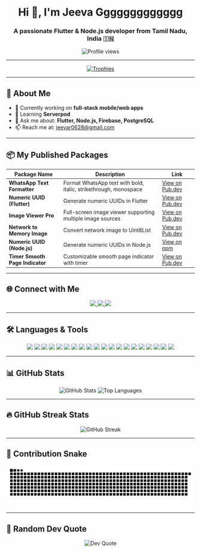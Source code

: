 <h1 align="center">Hi 👋, I'm Jeeva Ggggggggggggg</h1>
<h3 align="center">A passionate Flutter & Node.js developer from Tamil Nadu, India 🇮🇳</h3>

<p align="center">
  <img src="https://komarev.com/ghpvc/?username=jeeva0604&label=Profile%20views&color=0e75b6&style=flat" alt="Profile views" />
</p>

---

<p align="center">
  <a href="https://github.com/ryo-ma/github-profile-trophy">
    <img src="https://github-profile-trophy.vercel.app/?username=jeeva0604&theme=radical&margin-w=10&margin-h=10&row=2&column=4" alt="Trophies" />
  </a>
</p>


---

## 🚀 About Me  

- 🔭 Currently working on **full-stack mobile/web apps**  
- 🌱 Learning **Serverpod**  
- 💬 Ask me about: **Flutter, Node.js, Firebase, PostgreSQL**  
- 📫 Reach me at: [jeevar0628@gmail.com](mailto:jeevar0628@gmail.com)  

---

## 📦 My Published Packages  

| Package Name | Description | Link |
|--------------|-------------|------|
| **WhatsApp Text Formatter** | Format WhatsApp text with bold, italic, strikethrough, monospace | [View on Pub.dev](https://pub.dev/packages/whatsapp_text_formatter) |
| **Numeric UUID (Flutter)** | Generate numeric UUIDs in Flutter | [View on Pub.dev](https://pub.dev/packages/numeric_uuid) |
| **Image Viewer Pro** | Full-screen image viewer supporting multiple image sources | [View on Pub.dev](https://pub.dev/packages/image_viewer_pro) |
| **Network to Memory Image** | Convert network image to Uint8List | [View on Pub.dev](https://pub.dev/packages/network_to_memory_image) |
| **Numeric UUID (Node.js)** | Generate numeric UUIDs in Node.js | [View on npm](https://www.npmjs.com/package/numeric-uuid) |
| **Timer Smooth Page Indicator** | Customizable smooth page indicator with timer | [View on Pub.dev](https://pub.dev/packages/timer_smooth_page_indicator) |

---

## 🌐 Connect with Me  

<p align="center">
  <a href="https://jeeva-g.netlify.app/" target="_blank">
  <img src="https://img.shields.io/badge/Portfolio-255E63?style=for-the-badge&logo=About.me&logoColor=white" />
  </a>
  <a href="https://linkedin.com/in/jeeva-g-r0628/" target="_blank">
    <img src="https://img.shields.io/badge/LinkedIn-0A66C2?style=for-the-badge&logo=linkedin&logoColor=white" />
  </a>
  <a href="https://instagram.com/jeeva_rs45/" target="_blank">
    <img src="https://img.shields.io/badge/Instagram-E4405F?style=for-the-badge&logo=instagram&logoColor=white" />
  </a>
</p>

---

## 🛠️ Languages & Tools  

<p align="center">
  <img src="https://img.shields.io/badge/Flutter-02569B?style=for-the-badge&logo=flutter&logoColor=white"/>
  <img src="https://img.shields.io/badge/Node.js-339933?style=for-the-badge&logo=node.js&logoColor=white"/>
  <img src="https://img.shields.io/badge/C Programming-00599C?style=for-the-badge&logo=c&logoColor=white"/>
  <img src="https://img.shields.io/badge/Dart-0175C2?style=for-the-badge&logo=dart&logoColor=white"/>
  <img src="https://img.shields.io/badge/JavaScript-F7DF1E?style=for-the-badge&logo=javascript&logoColor=black"/>
  <img src="https://img.shields.io/badge/Express.js-000000?style=for-the-badge&logo=express&logoColor=white"/>
  <img src="https://img.shields.io/badge/Knex.js-someColor?style=for-the-badge&logo=knex.js" />
  <img src="https://img.shields.io/badge/Firebase-FFCA28?style=for-the-badge&logo=firebase&logoColor=black"/>
  <img src="https://img.shields.io/badge/PostgreSQL-336791?style=for-the-badge&logo=postgresql&logoColor=white"/>
  <img src="https://img.shields.io/badge/MySQL-005C84?style=for-the-badge&logo=mysql&logoColor=white"/>
  <img src="https://img.shields.io/badge/MongoDB-47A248?style=for-the-badge&logo=mongodb&logoColor=white"/>
  <img src="https://img.shields.io/badge/Supabase-3ECF8E?style=for-the-badge&logo=supabase&logoColor=white" />
  <img src="https://img.shields.io/badge/Flutter%20Hive-FCCD00?style=for-the-badge&logo=hive&logoColor=black" />
  <img src="https://img.shields.io/badge/Flutter_Riverpod-02569B?style=for-the-badge&logo=flutter&logoColor=white" />
  <img src="https://img.shields.io/badge/GetX-7B1FA2?style=for-the-badge&logo=flutter&logoColor=white" />
  <img src="https://img.shields.io/badge/MobX-E95420?style=for-the-badge&logo=mobx&logoColor=white" />
  <img src="https://img.shields.io/badge/Bloc-009688?style=for-the-badge&logo=flutter&logoColor=white" />
  <img src="https://img.shields.io/badge/Provider-4285F4?style=for-the-badge&logo=flutter&logoColor=white" />
  <img src="https://img.shields.io/badge/Git-F05032?style=for-the-badge&logo=git&logoColor=white"/>
  <img src="https://img.shields.io/badge/GitHub-181717?style=for-the-badge&logo=github&logoColor=white" />
</p>


---

## 📊 GitHub Stats  

<div align="center">

  <!-- Overall Stats -->
  <img src="https://github-readme-stats.vercel.app/api?username=jeeva0604&show_icons=true&theme=radical" alt="GitHub Stats" height="180" />

  <!-- Top Languages -->
  <img src="https://github-readme-stats.vercel.app/api/top-langs?username=jeeva0604&show_icons=true&locale=en&layout=compact&theme=radical" alt="Top Languages" height="180" />

</div>

---


## 🔥 GitHub Streak Stats  

<p align="center">
  <img src="https://github-readme-streak-stats.herokuapp.com/?user=Jeeva0604&theme=radical" alt="GitHub Streak" />
</p>

---

## 🐍 Contribution Snake  

<p align="center">
  <img src="https://raw.githubusercontent.com/Jeeva0604/Jeeva0604/output/github-snake-dark.svg" alt="GitHub Snake" />
</p>

---

## 🧠 Random Dev Quote  

<p align="center">
  <img src="https://quotes-github-readme.vercel.app/api?type=horizontal&theme=radical" alt="Dev Quote" />
</p>
